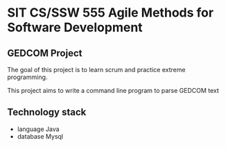 # SIT CS/SSW 555 Agile Methods for Software Development
## GEDCOM Project
The goal of this project is to learn scrum and practice extreme programming. 

This project aims to write a command line program to parse GEDCOM text

## Technology stack
- language Java
- database Mysql